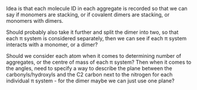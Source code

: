 Idea is that each molecule ID in each aggregate is recorded so that we can say
if monomers are stacking, or if covalent dimers are stacking, or monomers with
dimers.

Should probably also take it further and split the dimer into two, so that each
π system is considered separately, then we can see if each π system interacts
with a monomer, or a dimer?

Should we consider each atom when it comes to determining number of aggregates,
or the centre of mass of each π system? Then when it comes to the angles, need
to specify a way to describe the plane between the carbonyls/hydroxyls and the
C2 carbon next to the nitrogen for each individual π system - for the dimer
maybe we can just use one plane?
